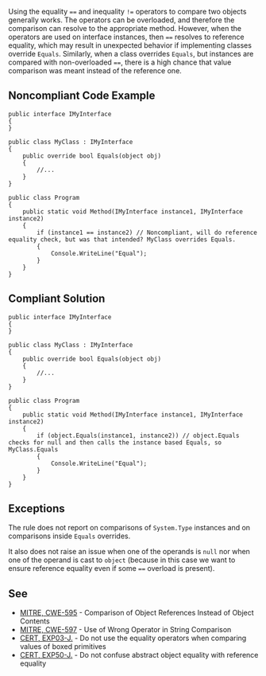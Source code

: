 
Using the equality `==` and inequality `!=` operators to compare two objects generally works. The operators can be overloaded, and therefore the comparison can resolve to the appropriate method. However, when the operators are used on interface instances, then `==` resolves to reference equality, which may result in unexpected behavior if implementing classes override `Equals`. Similarly, when a class overrides `Equals`, but instances are compared with non-overloaded `==`, there is a high chance that value comparison was meant instead of the reference one.

## Noncompliant Code Example


    public interface IMyInterface
    {
    }
    
    public class MyClass : IMyInterface
    {
        public override bool Equals(object obj)
        {
            //...
        }
    }
    
    public class Program
    {
        public static void Method(IMyInterface instance1, IMyInterface instance2)
        {
            if (instance1 == instance2) // Noncompliant, will do reference equality check, but was that intended? MyClass overrides Equals.
            {
                Console.WriteLine("Equal");
            }
        }
    }


## Compliant Solution


    public interface IMyInterface
    {
    }
    
    public class MyClass : IMyInterface
    {
        public override bool Equals(object obj)
        {
            //...
        }
    }
    
    public class Program
    {
        public static void Method(IMyInterface instance1, IMyInterface instance2)
        {
            if (object.Equals(instance1, instance2)) // object.Equals checks for null and then calls the instance based Equals, so MyClass.Equals
            {
                Console.WriteLine("Equal");
            }
        }
    }


## Exceptions

The rule does not report on comparisons of `System.Type` instances and on comparisons inside `Equals` overrides.

It also does not raise an issue when one of the operands is `null` nor when one of the operand is cast to `object` (because in this case we want to ensure reference equality even if some `==` overload is present).

## See

- [MITRE, CWE-595](http://cwe.mitre.org/data/definitions/595.html) - Comparison of Object References Instead of Object Contents
- [MITRE, CWE-597](http://cwe.mitre.org/data/definitions/597.html) - Use of Wrong Operator in String Comparison
- [CERT, EXP03-J.](https://wiki.sei.cmu.edu/confluence/x/UjdGBQ) - Do not use the equality operators when comparing values of boxed
  primitives
- [CERT, EXP50-J.](https://wiki.sei.cmu.edu/confluence/x/yDdGBQ) - Do not confuse abstract object equality with reference equality

